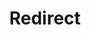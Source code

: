 ﻿---
layout: src/layouts/Redirect.astro
title: Redirect
redirect: https://octopus.com/docs/octopus-rest-api/examples/deployment-targets/delete-machines-by-role
pubDate:  2023-01-01
navSearch: false
navSitemap: false
navMenu: false
---
